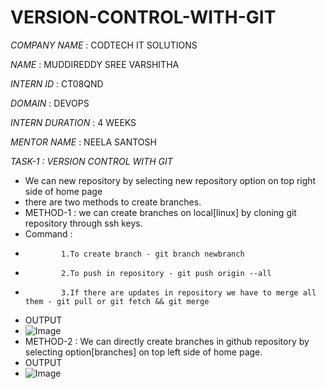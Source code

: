 # VERSION-CONTROL-WITH-GIT

*COMPANY NAME* : CODTECH IT SOLUTIONS

*NAME* : MUDDIREDDY SREE VARSHITHA

*INTERN ID* : CT08QND

*DOMAIN* : DEVOPS

*INTERN DURATION* : 4 WEEKS

*MENTOR NAME* : NEELA SANTOSH

*TASK-1 : VERSION CONTROL WITH GIT*
* We can new repository by selecting new repository option on top right side of home page
* there are two methods to create branches.
*   METHOD-1 : we can create branches on local[linux] by cloning git repository through ssh keys.
*   Command :
*             1.To create branch - git branch newbranch
*             2.To push in repository - git push origin --all
*             3.If there are updates in repository we have to merge all them - git pull or git fetch && git merge
* OUTPUT
*  ![Image](https://github.com/user-attachments/assets/b80e2afa-7dc8-492b-8d86-87ef40f7cc42)
*  METHOD-2 : We can directly create branches in github repository by selecting option[branches] on top left side of home page.
* OUTPUT
*  ![Image](https://github.com/user-attachments/assets/f6b245d3-63ec-4043-9422-08700cbe27bf)
